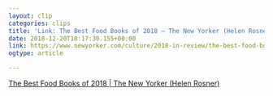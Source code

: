 ```yaml
---
layout: clip
categories: clips
title: 'Link: The Best Food Books of 2018 — The New Yorker (Helen Rosner)'
date: 2018-12-20T18:17:30.155+00:00
link: https://www.newyorker.com/culture/2018-in-review/the-best-food-books-of-2018?utm_brand=tny&utm_medium=social&mbid=social_twitter&utm_source=twitter&utm_social-type=owned
ogtype: article

---
```

[ The Best Food Books of 2018 | The New Yorker (Helen Rosner) ]( https://www.newyorker.com/culture/2018-in-review/the-best-food-books-of-2018?utm_brand=tny&utm_medium=social&mbid=social_twitter&utm_source=twitter&utm_social-type=owned )